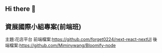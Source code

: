 ## Hi there 👋

## 資展國際小組專案(前端班)
主題:花店平台
前端檔案:https://github.com/forget0224/next-react-nextUI
後端檔案:https://github.com/Miminywang/Bloomify-node

<!--
**simpleme37/simpleme37** is a ✨ _special_ ✨ repository because its `README.md` (this file) appears on your GitHub profile.

Here are some ideas to get you started:

- 🔭 I’m currently working on ...
- 🌱 I’m currently learning ...
- 👯 I’m looking to collaborate on ...
- 🤔 I’m looking for help with ...
- 💬 Ask me about ...
- 📫 How to reach me: ...
- 😄 Pronouns: ...
- ⚡ Fun fact: ...
-->
